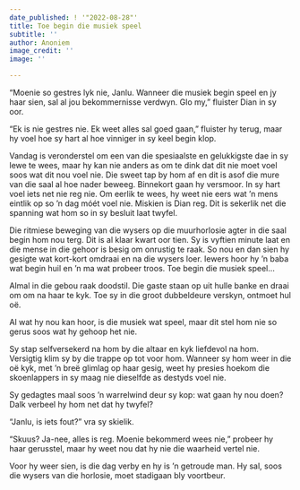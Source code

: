 ```yaml
---
date_published: ! '"2022-08-28"'
title: Toe begin die musiek speel
subtitle: ''
author: Anoniem
image_credit: ''
image: ''

---
```

“Moenie so gestres lyk nie, Janlu. Wanneer die musiek begin speel en jy haar sien, sal al jou bekommernisse verdwyn. Glo my,” fluister Dian in sy oor.

“Ek is nie gestres nie. Ek weet alles sal goed gaan,” fluister hy terug, maar hy voel hoe sy hart al hoe vinniger in sy keel begin klop.

Vandag is veronderstel om een van die spesiaalste en gelukkigste dae in sy lewe te wees, maar hy kan nie anders as om te dink dat dit nie moet voel soos wat dit nou voel nie. Die sweet tap by hom af en dit is asof die mure van die saal al hoe nader beweeg. Binnekort gaan hy versmoor. In sy hart voel iets net nie reg nie. Om eerlik te wees, hy weet nie eers wat ’n mens eintlik op so ’n dag móét voel nie. Miskien is Dian reg. Dit is sekerlik net die spanning wat hom so in sy besluit laat twyfel.

Die ritmiese beweging van die wysers op die muurhorlosie agter in die saal begin hom nou terg. Dit is al klaar kwart oor tien. Sy is vyftien minute laat en die mense in die gehoor is besig om onrustig te raak. So nou en dan sien hy gesigte wat kort-kort omdraai en na die wysers loer. Iewers hoor hy ’n baba wat begin huil en ’n ma wat probeer troos. Toe begin die musiek speel…

Almal in die gebou raak doodstil. Die gaste staan op uit hulle banke en draai om om na haar te kyk. Toe sy in die groot dubbeldeure verskyn, ontmoet hul oë.

Al wat hy nou kan hoor, is die musiek wat speel, maar dit stel hom nie so gerus soos wat hy gehoop het nie.

Sy stap selfversekerd na hom by die altaar en kyk liefdevol na hom. Versigtig klim sy by die trappe op tot voor hom. Wanneer sy hom weer in die oë kyk, met ’n breë glimlag op haar gesig, weet hy presies hoekom die skoenlappers in sy maag nie dieselfde as destyds voel nie.

Sy gedagtes maal soos ’n warrelwind deur sy kop: wat gaan hy nou doen? Dalk verbeel hy hom net dat hy twyfel?

“Janlu, is iets fout?” vra sy skielik.

“Skuus? Ja-nee, alles is reg. Moenie bekommerd wees nie,” probeer hy haar gerusstel, maar hy weet nou dat hy nie die waarheid vertel nie.

Voor hy weer sien, is die dag verby en hy is ’n getroude man. Hy sal, soos die wysers van die horlosie, moet stadigaan bly voortbeur.